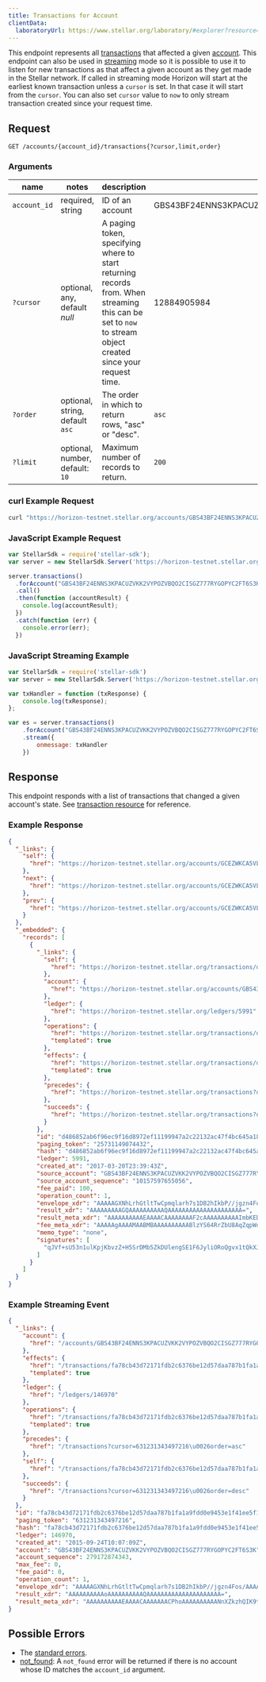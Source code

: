 ```yaml
---
title: Transactions for Account
clientData:
  laboratoryUrl: https://www.stellar.org/laboratory/#explorer?resource=transactions&endpoint=for_account
---
```


This endpoint represents all [transactions](../resources/transaction.md) that affected a given [account](../resources/account.md).
This endpoint can also be used in [streaming](../streaming.md) mode so it is possible to use it to listen for new transactions as that affect a given account as they get made in the Stellar network.
If called in streaming mode Horizon will start at the earliest known transaction unless a `cursor` is set. In that case it will start from the `cursor`. You can also set `cursor` value to `now` to only stream transaction created since your request time.

## Request

```
GET /accounts/{account_id}/transactions{?cursor,limit,order}
```

### Arguments

| name | notes | description | example |
| ---- | ----- | ----------- | ------- |
| `account_id` | required, string | ID of an account | GBS43BF24ENNS3KPACUZVKK2VYPOZVBQO2CISGZ777RYGOPYC2FT6S3K |
| `?cursor` | optional, any, default _null_ | A paging token, specifying where to start returning records from. When streaming this can be set to `now` to stream object created since your request time. | 12884905984 |
| `?order`  | optional, string, default `asc` | The order in which to return rows, "asc" or "desc". | `asc` |
| `?limit`  | optional, number, default: `10` | Maximum number of records to return. | `200` |

### curl Example Request

```sh
curl "https://horizon-testnet.stellar.org/accounts/GBS43BF24ENNS3KPACUZVKK2VYPOZVBQO2CISGZ777RYGOPYC2FT6S3K/transactions?limit=1"
```

### JavaScript Example Request

```javascript
var StellarSdk = require('stellar-sdk');
var server = new StellarSdk.Server('https://horizon-testnet.stellar.org');

server.transactions()
  .forAccount("GBS43BF24ENNS3KPACUZVKK2VYPOZVBQO2CISGZ777RYGOPYC2FT6S3K")
  .call()
  .then(function (accountResult) {
    console.log(accountResult);
  })
  .catch(function (err) {
    console.error(err);
  })
```

### JavaScript Streaming Example

```javascript
var StellarSdk = require('stellar-sdk')
var server = new StellarSdk.Server('https://horizon-testnet.stellar.org');

var txHandler = function (txResponse) {
    console.log(txResponse);
};

var es = server.transactions()
    .forAccount("GBS43BF24ENNS3KPACUZVKK2VYPOZVBQO2CISGZ777RYGOPYC2FT6S3K")
    .stream({
        onmessage: txHandler
    })
```

## Response

This endpoint responds with a list of transactions that changed a given account's state. See [transaction resource](../resources/transaction.md) for reference.

### Example Response
```json
{
  "_links": {
    "self": {
      "href": "https://horizon-testnet.stellar.org/accounts/GCEZWKCA5VLDNRLN3RPRJMRZOX3Z6G5CHCGSNFHEYVXM3XOJMDS674JZ/transactions?cursor=&limit=1&order=asc"
    },
    "next": {
      "href": "https://horizon-testnet.stellar.org/accounts/GCEZWKCA5VLDNRLN3RPRJMRZOX3Z6G5CHCGSNFHEYVXM3XOJMDS674JZ/transactions?cursor=25731149074432&limit=1&order=asc"
    },
    "prev": {
      "href": "https://horizon-testnet.stellar.org/accounts/GCEZWKCA5VLDNRLN3RPRJMRZOX3Z6G5CHCGSNFHEYVXM3XOJMDS674JZ/transactions?cursor=25731149074432&limit=1&order=desc"
    }
  },
  "_embedded": {
    "records": [
      {
        "_links": {
          "self": {
            "href": "https://horizon-testnet.stellar.org/transactions/d486852ab6f96ec9f16d8972ef11199947a2c22132ac47f4bc645a186dc518c8"
          },
          "account": {
            "href": "https://horizon-testnet.stellar.org/accounts/GBS43BF24ENNS3KPACUZVKK2VYPOZVBQO2CISGZ777RYGOPYC2FT6S3K"
          },
          "ledger": {
            "href": "https://horizon-testnet.stellar.org/ledgers/5991"
          },
          "operations": {
            "href": "https://horizon-testnet.stellar.org/transactions/d486852ab6f96ec9f16d8972ef11199947a2c22132ac47f4bc645a186dc518c8/operations{?cursor,limit,order}",
            "templated": true
          },
          "effects": {
            "href": "https://horizon-testnet.stellar.org/transactions/d486852ab6f96ec9f16d8972ef11199947a2c22132ac47f4bc645a186dc518c8/effects{?cursor,limit,order}",
            "templated": true
          },
          "precedes": {
            "href": "https://horizon-testnet.stellar.org/transactions?order=asc&cursor=25731149074432"
          },
          "succeeds": {
            "href": "https://horizon-testnet.stellar.org/transactions?order=desc&cursor=25731149074432"
          }
        },
        "id": "d486852ab6f96ec9f16d8972ef11199947a2c22132ac47f4bc645a186dc518c8",
        "paging_token": "25731149074432",
        "hash": "d486852ab6f96ec9f16d8972ef11199947a2c22132ac47f4bc645a186dc518c8",
        "ledger": 5991,
        "created_at": "2017-03-20T23:39:43Z",
        "source_account": "GBS43BF24ENNS3KPACUZVKK2VYPOZVBQO2CISGZ777RYGOPYC2FT6S3K",
        "source_account_sequence": "10157597655056",
        "fee_paid": 100,
        "operation_count": 1,
        "envelope_xdr": "AAAAAGXNhLrhGtltTwCpmqlarh7s1DB2hIkbP//jgzn4Fos/AAAAZAAACT0AAAAQAAAAAAAAAAAAAAABAAAAAAAAAAAAAAAAiZsoQO1WNsVt3F8Usjl1958bojiNJpTkxW7N3clg5e8AAAAXSHboAAAAAAAAAAAB+BaLPwAAAEColV/6xTnefW6UqmMpu/Nn4flKsMxvlmQNSV6eBITUXonKWI5GhCC/HW1CRcnxmVR7NftBzkbBatnGgtWPraUH",
        "result_xdr": "AAAAAAAAAGQAAAAAAAAAAQAAAAAAAAAAAAAAAAAAAAA=",
        "result_meta_xdr": "AAAAAAAAAAEAAAACAAAAAAAAF2cAAAAAAAAAAImbKEDtVjbFbdxfFLI5dfefG6I4jSaU5MVuzd3JYOXvAAAAF0h26AAAABdnAAAAAAAAAAAAAAAAAAAAAAAAAAABAAAAAAAAAAAAAAAAAAAAAAAAAQAAF2cAAAAAAAAAAGXNhLrhGtltTwCpmqlarh7s1DB2hIkbP//jgzn4Fos/AAHFSsr0ucAAAAk9AAAAEAAAAAAAAAAAAAAAAAAAAAABAAAAAAAAAAAAAAAAAAAA",
        "fee_meta_xdr": "AAAAAgAAAAMAABMBAAAAAAAAAABlzYS64RrZbU8AqZqpWq4e7NQwdoSJGz//44M5+BaLPwABxWITa6IkAAAJPQAAAA8AAAAAAAAAAAAAAAAAAAAAAQAAAAAAAAAAAAAAAAAAAAAAAAEAABdnAAAAAAAAAABlzYS64RrZbU8AqZqpWq4e7NQwdoSJGz//44M5+BaLPwABxWITa6HAAAAJPQAAABAAAAAAAAAAAAAAAAAAAAAAAQAAAAAAAAAAAAAAAAAAAA==",
        "memo_type": "none",
        "signatures": [
          "qJVf+sU53n1ulKpjKbvzZ+H5SrDMb5ZkDUlengSE1F6JyliORoQgvx1tQkXJ8ZlUezX7Qc5GwWrZxoLVj62lBw=="
        ]
      }
    ]
  }
}
```

### Example Streaming Event

```json
{
  "_links": {
    "account": {
      "href": "/accounts/GBS43BF24ENNS3KPACUZVKK2VYPOZVBQO2CISGZ777RYGOPYC2FT6S3K"
    },
    "effects": {
      "href": "/transactions/fa78cb43d72171fdb2c6376be12d57daa787b1fa1a9fdd0e9453e1f41ee5f15a/effects{?cursor,limit,order}",
      "templated": true
    },
    "ledger": {
      "href": "/ledgers/146970"
    },
    "operations": {
      "href": "/transactions/fa78cb43d72171fdb2c6376be12d57daa787b1fa1a9fdd0e9453e1f41ee5f15a/operations{?cursor,limit,order}",
      "templated": true
    },
    "precedes": {
      "href": "/transactions?cursor=631231343497216\u0026order=asc"
    },
    "self": {
      "href": "/transactions/fa78cb43d72171fdb2c6376be12d57daa787b1fa1a9fdd0e9453e1f41ee5f15a"
    },
    "succeeds": {
      "href": "/transactions?cursor=631231343497216\u0026order=desc"
    }
  },
  "id": "fa78cb43d72171fdb2c6376be12d57daa787b1fa1a9fdd0e9453e1f41ee5f15a",
  "paging_token": "631231343497216",
  "hash": "fa78cb43d72171fdb2c6376be12d57daa787b1fa1a9fdd0e9453e1f41ee5f15a",
  "ledger": 146970,
  "created_at": "2015-09-24T10:07:09Z",
  "account": "GBS43BF24ENNS3KPACUZVKK2VYPOZVBQO2CISGZ777RYGOPYC2FT6S3K",
  "account_sequence": 279172874343,
  "max_fee": 0,
  "fee_paid": 0,
  "operation_count": 1,
  "envelope_xdr": "AAAAAGXNhLrhGtltTwCpmqlarh7s1DB2hIkbP//jgzn4Fos/AAAACgAAAEEAAABnAAAAAAAAAAAAAAABAAAAAAAAAAAAAAAA2ddmTOFAgr21Crs2RXRGLhiAKxicZb/IERyEZL/Y2kUAAAAXSHboAAAAAAAAAAAB+BaLPwAAAECDEEZmzbgBr5fc3mfJsCjWPDtL6H8/vf16me121CC09ONyWJZnw0PUvp4qusmRwC6ZKfLDdk8F3Rq41s+yOgQD",
  "result_xdr": "AAAAAAAAAAoAAAAAAAAAAQAAAAAAAAAAAAAAAAAAAAA=",
  "result_meta_xdr": "AAAAAAAAAAEAAAACAAAAAAACPhoAAAAAAAAAANnXZkzhQIK9tQq7NkV0Ri4YgCsYnGW/yBEchGS/2NpFAAAAF0h26AAAAj4aAAAAAAAAAAAAAAAAAAAAAAAAAAABAAAAAAAAAAAAAAAAAAAAAAAAAQACPhoAAAAAAAAAAGXNhLrhGtltTwCpmqlarh7s1DB2hIkbP//jgzn4Fos/AABT8kS2c/oAAABBAAAAZwAAAAAAAAAAAAAAAAAAAAABAAAAAAAAAAAAAAAAAAAA"
}
```

## Possible Errors

- The [standard errors](../errors.md#Standard-Errors).
- [not_found](../errors/not-found.md): A `not_found` error will be returned if there is no account whose ID matches the `account_id` argument.
